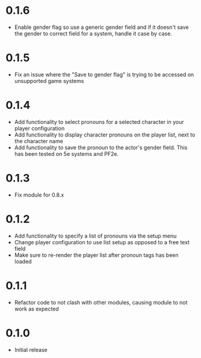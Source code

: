 # 0.1.6

* Enable gender flag so use a generic gender field and if it doesn't save the gender to correct field for a system, handle it case by case.

# 0.1.5

* Fix an issue where the "Save to gender flag" is trying to be accessed on unsupported game systems
# 0.1.4

* Add functionality to select pronouns for a selected character in your player configuration
* Add functionality to display character pronouns on the player list, next to the character name
* Add functionality to save the pronoun to the actor's gender field. This has been tested on 5e systems and PF2e.

# 0.1.3

* Fix module for 0.8.x
# 0.1.2

* Add functionality to specify a list of pronouns via the setup menu
* Change player configuration to use list setup as opposed to a free text field
* Make sure to re-render the player list after pronoun tags has been loaded

# 0.1.1

* Refactor code to not clash with other modules, causing module to not work as expected

# 0.1.0

* Initial release
